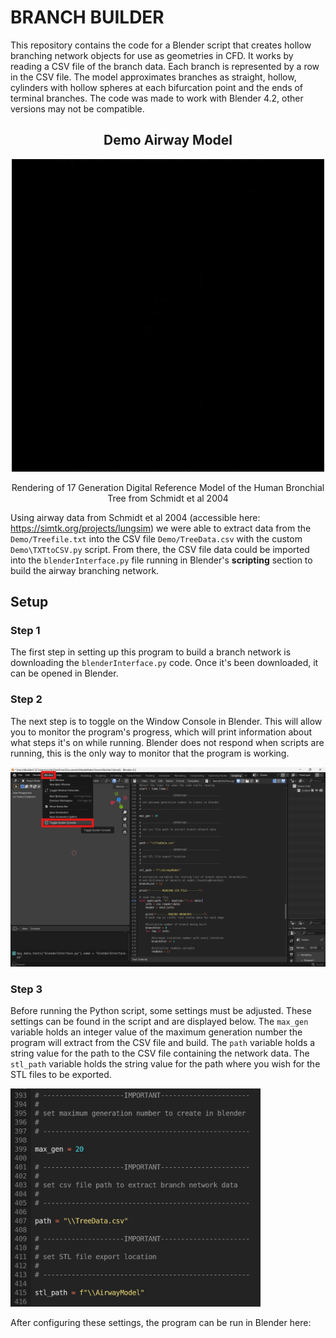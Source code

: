 # BRANCH BUILDER

This repository contains the code for a Blender script that creates hollow branching network objects for use as geometries in CFD. It works by reading a CSV file of the branch data. Each branch is represented by a row in the CSV file. The model approximates branches as straight, hollow, cylinders with hollow spheres at each bifurcation point and the ends of terminal branches. The code was made to work with Blender 4.2, other versions may not be compatible.

<div align="center" margin-top = "">
  <h2> Demo Airway Model</h2>
  <img src="Images/buildGenAnimation.gif" alt="drawing" width="500"/>
  <p>Rendering of 17 Generation Digital Reference Model of the Human Bronchial Tree from Schmidt et al 2004</p>
</div>

Using airway data from Schmidt et al 2004 (accessible here: https://simtk.org/projects/lungsim) we were able to extract data from the `Demo/Treefile.txt` into the CSV file `Demo/TreeData.csv` with the custom `Demo\TXTtoCSV.py` script. From there, the CSV file data could be imported into the `blenderInterface.py` file running in Blender's **scripting** section to build the airway branching network.

## Setup

### Step 1
The first step in setting up this program to build a branch network is downloading the `blenderInterface.py` code. Once it's been downloaded, it can be opened in Blender.


### Step 2
The next step is to toggle on the Window Console in Blender. This will allow you to monitor the program's progress, which will print information about what steps it's on while running. Blender does not respond when scripts are running, this is the only way to monitor that the program is working.


<img src="Images/ConsoleSetup.png" alt="drawing" width="800"/>

### Step 3
Before running the Python script, some settings must be adjusted. These settings can be found in the script and are displayed below. The `max_gen` variable holds an integer value of the maximum generation number the program will extract from the CSV file and build. The `path` variable holds a string value for the path to the CSV file containing the network data. The `stl_path` variable holds the string value for the path where you wish for the STL files to be exported.

<img src="Images/ChangeSettings.png" alt="drawing" width="400"/>

After configuring these settings, the program can be run in Blender here:





